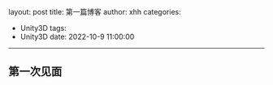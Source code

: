 layout: post
title: 第一篇博客
author: xhh
categories: 
  - Unity3D
tags:
  - Unity3D
date: 2022-10-9 11:00:00
---

## 第一次见面
